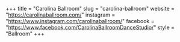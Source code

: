 +++
title = "Carolina Ballroom"
slug = "carolina-ballroom"
website = "https://carolinaballroom.com/"
instagram = "https://www.instagram.com/carolinaballroom/"
facebook = "https://www.facebook.com/CarolinaBallroomDanceStudio/"
style = "Ballroom"
+++
